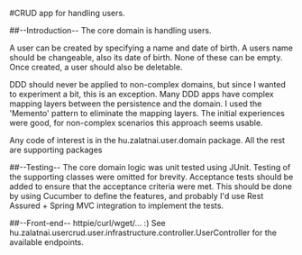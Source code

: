 #CRUD app for handling users.

##--Introduction--
The core domain is handling users.

A user can be created by specifying a name and date of birth.
A users name should be changeable, also its date of birth. None of these can be empty.
Once created, a user should also be deletable.

DDD should never be applied to non-complex domains, but since I wanted to experiment a bit, this is an exception.
Many DDD apps have complex mapping layers between the persistence and the domain. I used the 'Memento' pattern to eliminate
the mapping layers. The initial experiences were good, for non-complex scenarios this approach seems usable.

Any code of interest is in the hu.zalatnai.user.domain package. All the rest are supporting packages

##--Testing--
The core domain logic was unit tested using JUnit. Testing of the supporting classes were omitted for brevity.
Acceptance tests should be added to ensure that the acceptance criteria were met. This should be done by using
Cucumber to define the features, and probably I'd use Rest Assured + Spring MVC integration to implement the tests.

##--Front-end--
httpie/curl/wget/... :)
See hu.zalatnai.usercrud.user.infrastructure.controller.UserController for the available endpoints.